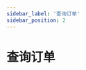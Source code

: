 ```yaml
---
sidebar_label: '查询订单'
sidebar_position: 2
---
```


# 查询订单


<!--stackedit_data:
eyJoaXN0b3J5IjpbOTAxMTY2MDUwLC0xNzE2NjA0NzI0LC01ND
QxOTI1NTgsMTc0NjMwNTcxNl19
-->